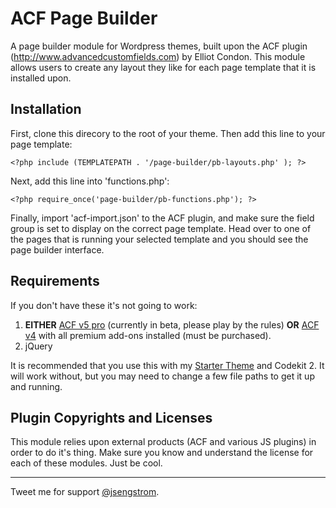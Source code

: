 ACF Page Builder
================

A page builder module for Wordpress themes, built upon the ACF plugin (http://www.advancedcustomfields.com) by Elliot Condon. This module allows users to create any layout they like for each page template that it is installed upon.

## Installation

First, clone this direcory to the root of your theme. Then add this line to your page template:

```
<?php include (TEMPLATEPATH . '/page-builder/pb-layouts.php' ); ?>
```

Next, add this line into 'functions.php':

```
<?php require_once('page-builder/pb-functions.php'); ?>
```

Finally, import 'acf-import.json' to the ACF plugin, and make sure the field group is set to display on the correct page template. Head over to one of the pages that is running your selected template and you should see the page builder interface.

## Requirements

If you don't have these it's not going to work:

1. **EITHER** [ACF v5 pro](https://github.com/AdvancedCustomFields/acf5-beta) (currently in beta, please play by the rules) **OR** [ACF v4](http://www.advancedcustomfields.com) with all premium add-ons installed (must be purchased).
2. jQuery

It is recommended that you use this with my [Starter Theme](https://github.com/jsengstrom/blank-wp-theme) and Codekit 2. It will work without, but you may need to change a few file paths to get it up and running.

## Plugin Copyrights and Licenses

This module relies upon external products (ACF and various JS plugins) in order to do it's thing.
Make sure you know and understand the license for each of these modules. Just be cool.

* * *

Tweet me for support [@jsengstrom](https://twitter.com/jsengstrom).